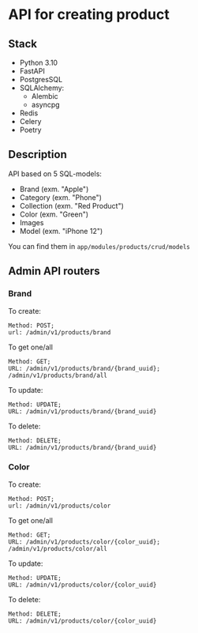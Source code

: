 # API for creating product

## Stack

<ul>
<li> Python 3.10
<li> FastAPI
<li> PostgresSQL
<li> SQLAlchemy:
    <ul>
    <li> Alembic
    <li> asyncpg
    </ul>
<li> Redis
<li> Celery
<li> Poetry
</ul>

## Description

API based on 5 SQL-models:

<ul>
<li>Brand (exm. "Apple")
<li>Category (exm. "Phone")
<li>Collection (exm. "Red Product")
<li>Color (exm. "Green")
<li>Images
<li>Model (exm. "iPhone 12")

</ul>

You can find them in `app/modules/products/crud/models`

## Admin API routers

### Brand

To create:

    Method: POST;
    url: /admin/v1/products/brand

To get one/all

    Method: GET;
    URL: /admin/v1/products/brand/{brand_uuid};
    /admin/v1/products/brand/all

To update:

    Method: UPDATE;
    URL: /admin/v1/products/brand/{brand_uuid}

To delete:

    Method: DELETE;
    URL: /admin/v1/products/brand/{brand_uuid}

### Color

To create:

    Method: POST;
    url: /admin/v1/products/color

To get one/all

    Method: GET;
    URL: /admin/v1/products/color/{color_uuid};
    /admin/v1/products/color/all

To update:

    Method: UPDATE;
    URL: /admin/v1/products/color/{color_uuid}

To delete:

    Method: DELETE;
    URL: /admin/v1/products/color/{color_uuid}
